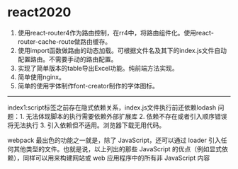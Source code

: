 # react2020

1. 使用react-router4作为路由控制，在rr4中，将路由组件化。使用react-router-cache-route做路由缓存。
2. 使用import函数做路由的动态加载。可根据文件名及其下的index.js文件自动配置路由。不需要手动的路由配置。
3. 实现了简单版本的table导出Excel功能。纯前端方法实现。
4. 简单使用nginx。
5. 简单的使用字体制作font-creator制作的字体图标。

------------------------------------------------------------------
index1:script标签之前存在隐式依赖关系，index.js文件执行前还依赖lodash
问题：1. 无法体现脚本的执行需要依赖外部扩展库 2. 依赖不存在或者引入顺序错误将无法执行 3. 引入依赖但不适用。浏览器下载无用代码。

webpack 最出色的功能之一就是，除了 JavaScript，还可以通过 loader 引入任何其他类型的文件。也就是说，以上列出的那些 JavaScript 的优点（例如显式依赖），同样可以用来构建网站或 web 应用程序中的所有非 JavaScript 内容

